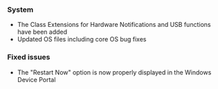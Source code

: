### System
- The Class Extensions for Hardware Notifications and USB functions have been added
- Updated OS files including core OS bug fixes

### Fixed issues
- The "Restart Now" option is now properly displayed in the Windows Device Portal
